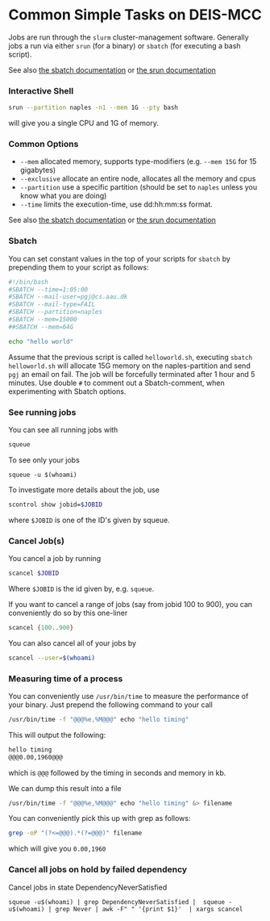 # Common Simple Tasks on DEIS-MCC
Jobs are run through the `slurm` cluster-management software.
Generally jobs a run via either `srun` (for a binary) or `sbatch` (for executing a bash script).

See also [the sbatch documentation](https://slurm.schedmd.com/sbatch.html) or [the srun documentation](https://slurm.schedmd.com/srun.html)

### Interactive Shell
``` bash
srun --partition naples -n1 --mem 1G --pty bash
``` 
will give you a single CPU and 1G of memory.


### Common Options

 - `--mem` allocated memory, supports type-modifiers (e.g. `--mem 15G` for 15 gigabytes)
 - `--exclusive` allocate an entire node, allocates all the memory and cpus
 - `--partition` use a specific partition (should be set to `naples` unless you know what you are doing)
 - `--time` limits the execution-time, use dd:hh:mm:ss format.

See also [the sbatch documentation](https://slurm.schedmd.com/sbatch.html) or [the srun documentation](https://slurm.schedmd.com/srun.html)

### Sbatch
You can set constant values in the top of your scripts for `sbatch` by prepending them to your script as follows:

``` bash
#!/bin/bash
#SBATCH --time=1:05:00
#SBATCH --mail-user=pgj@cs.aau.dk
#SBATCH --mail-type=FAIL
#SBATCH --partition=naples
#SBATCH --mem=15000
##SBATCH --mem=64G

echo "hello world"

```
Assume that the previous script is called `helloworld.sh`, executing `sbatch helloworld.sh` will allocate 15G memory on the naples-partition and send `pgj` an email on fail. The job will be forcefully terminated after 1 hour and 5 minutes. Use double `#` to comment out a Sbatch-comment, when experimenting with Sbatch options.


### See running jobs
You can see all running jobs with
``` bash
squeue
```
To see only your jobs
``` 
squeue -u $(whoami)
``` 

To investigate more details about the job, use
``` bash
scontrol show jobid=$JOBID
```
where `$JOBID` is one of the ID's given by squeue.

### Cancel Job(s)
You cancel a job by running
``` bash
scancel $JOBID
```
Where `$JOBID` is the id given by, e.g. `squeue`.

If you want to cancel a range of jobs (say from jobid 100 to 900), you can conveniently do so by this one-liner
``` bash
scancel {100..900}
```

You can also cancel all of your jobs by
``` bash
scancel --user=$(whoami)
```

### Measuring time of a process
You can conveniently use `/usr/bin/time` to measure the performance of your binary.
Just prepend the following command to your call

``` bash
/usr/bin/time -f "@@@%e,%M@@@" echo "hello timing"
```
This will output the following:

``` bash
hello timing
@@@0.00,1960@@@
```
which is `@@@` followed by the timing in seconds and memory in kb.

We can dump this result into a file

``` bash
/usr/bin/time -f "@@@%e,%M@@@" echo "hello timing" &> filename
```

You can conveniently pick this up with grep as follows:

``` bash
grep -oP "(?<=@@@).*(?=@@@)" filename
```

which will give you `0.00,1960`

### Cancel all jobs on hold by failed dependency 
Cancel jobs in state DependencyNeverSatisfied 

```
squeue -u$(whoami) | grep DependencyNeverSatisfied |  squeue -u$(whoami) | grep Never | awk -F" " '{print $1}'  | xargs scancel
```
